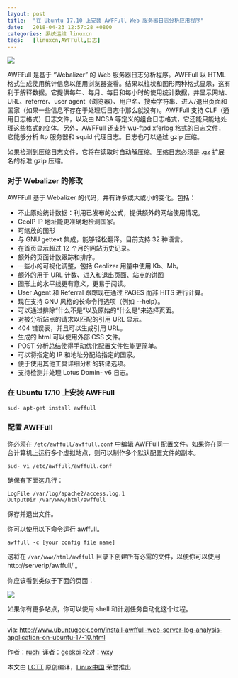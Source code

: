 ```yaml
---
layout: post
title:	"在 Ubuntu 17.10 上安装 AWFFull Web 服务器日志分析应用程序"
date:	2018-04-23 12:57:28 +0800 
categories:	系统运维 linuxcn 
tags:	[linuxcn,AWFFull,日志]
---
```



![](/Asserts/Images//attachment/album/201804/23/125729f4mx8b49m98b094b.png)


AWFFull 是基于 “Webalizer” 的 Web 服务器日志分析程序。AWFFull 以 HTML 格式生成使用统计信息以便用浏览器查看。结果以柱状和图形两种格式显示，这有利于解释数据。它提供每年、每月、每日和每小时的使用统计数据，并显示网站、URL、referrer、user agent（浏览器）、用户名、搜索字符串、进入/退出页面和国家（如果一些信息不存在于处理后日志中那么就没有）。AWFFull 支持 CLF（通用日志格式）日志文件，以及由 NCSA 等定义的组合日志格式，它还能只能地处理这些格式的变体。另外，AWFFull 还支持 wu-ftpd xferlog 格式的日志文件，它能够分析 ftp 服务器和 squid 代理日志。日志也可以通过 gzip 压缩。


如果检测到压缩日志文件，它将在读取时自动解压缩。压缩日志必须是 .gz 扩展名的标准 gzip 压缩。


### 对于 Webalizer 的修改


AWFFull 基于 Webalizer 的代码，并有许多或大或小的变化。包括：


* 不止原始统计数据：利用已发布的公式，提供额外的网站使用情况。
* GeoIP IP 地址能更准确地检测国家。
* 可缩放的图形
* 与 GNU gettext 集成，能够轻松翻译。目前支持 32 种语言。
* 在首页显示超过 12 个月的网站历史记录。
* 额外的页面计数跟踪和排序。
* 一些小的可视化调整，包括 Geolizer 用量中使用 Kb、Mb。
* 额外的用于 URL 计数、进入和退出页面、站点的饼图
* 图形上的水平线更有意义，更易于阅读。
* User Agent 和 Referral 跟踪现在通过 PAGES 而非 HITS 进行计算。
* 现在支持 GNU 风格的长命令行选项（例如 --help）。
* 可以通过排除“什么不是”以及原始的“什么是”来选择页面。
* 对被分析站点的请求以匹配的引用 URL 显示。
* 404 错误表，并且可以生成引用 URL。
* 生成的 html 可以使用外部 CSS 文件。
* POST 分析总结使得手动优化配置文件性能更简单。
* 可以将指定的 IP 和地址分配给指定的国家。
* 便于使用其他工具详细分析的转储选项。
* 支持检测并处理 Lotus Domin- v6 日志。


### 在 Ubuntu 17.10 上安装 AWFFull



```
sud- apt-get install awffull

```

### 配置 AWFFull


你必须在 `/etc/awffull/awffull.conf` 中编辑 AWFFull 配置文件。如果你在同一台计算机上运行多个虚拟站点，​​则可以制作多个默认配置文件的副本。



```
sud- vi /etc/awffull/awffull.conf

```

确保有下面这几行：



```
LogFile /var/log/apache2/access.log.1
OutputDir /var/www/html/awffull

```

保存并退出文件。


你可以使用以下命令运行 awffull。



```
awffull -c [your config file name]

```

这将在 `/var/www/html/awffull` 目录下创建所有必需的文件，以便你可以使用 http://serverip/awffull/ 。


你应该看到类似于下面的页面：


![](/Asserts/Images//attachment/album/201804/23/125730u7utna7bc7daaoum.png)


如果你有更多站点，你可以使用 shell 和计划任务自动化这个过程。




---


via: <http://www.ubuntugeek.com/install-awffull-web-server-log-analysis-application-on-ubuntu-17-10.html>


作者：[ruchi](http://www.ubuntugeek.com/author/ubuntufix) 译者：[geekpi](https://github.com/geekpi) 校对：[wxy](https://github.com/wxy)


本文由 [LCTT](https://github.com/LCTT/TranslateProject) 原创编译，[Linux中国](https://linux.cn/) 荣誉推出
